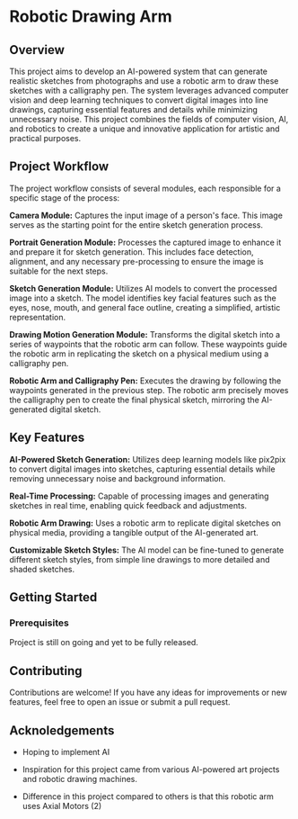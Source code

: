 # Robotic Drawing Arm
## Overview
This project aims to develop an AI-powered system that can generate realistic sketches from photographs and use a robotic arm to draw these sketches with a calligraphy pen. The system leverages advanced computer vision and deep learning techniques to convert digital images into line drawings, capturing essential features and details while minimizing unnecessary noise. This project combines the fields of computer vision, AI, and robotics to create a unique and innovative application for artistic and practical purposes.

## Project Workflow
The project workflow consists of several modules, each responsible for a specific stage of the process:

**Camera Module:** Captures the input image of a person's face. This image serves as the starting point for the entire sketch generation process.

**Portrait Generation Module:** Processes the captured image to enhance it and prepare it for sketch generation. This includes face detection, alignment, and any necessary pre-processing to ensure the image is suitable for the next steps.

**Sketch Generation Module:** Utilizes AI models to convert the processed image into a sketch. The model identifies key facial features such as the eyes, nose, mouth, and general face outline, creating a simplified, artistic representation.

**Drawing Motion Generation Module:** Transforms the digital sketch into a series of waypoints that the robotic arm can follow. These waypoints guide the robotic arm in replicating the sketch on a physical medium using a calligraphy pen.

**Robotic Arm and Calligraphy Pen:** Executes the drawing by following the waypoints generated in the previous step. The robotic arm precisely moves the calligraphy pen to create the final physical sketch, mirroring the AI-generated digital sketch.

## Key Features
**AI-Powered Sketch Generation:** Utilizes deep learning models like pix2pix to convert digital images into sketches, capturing essential details while removing unnecessary noise and background information.

**Real-Time Processing:** Capable of processing images and generating sketches in real time, enabling quick feedback and adjustments.

**Robotic Arm Drawing:** Uses a robotic arm to replicate digital sketches on physical media, providing a tangible output of the AI-generated art.

**Customizable Sketch Styles:** The AI model can be fine-tuned to generate different sketch styles, from simple line drawings to more detailed and shaded sketches.

## Getting Started
### Prerequisites
Project is still on going and yet to be fully released.
## Contributing
Contributions are welcome! If you have any ideas for improvements or new features, feel free to open an issue or submit a pull request.

## Acknoledgements
- Hoping to implement AI

- Inspiration for this project came from various AI-powered art projects and robotic drawing machines.

- Difference in this project compared to others is that this robotic arm uses Axial Motors (2)

